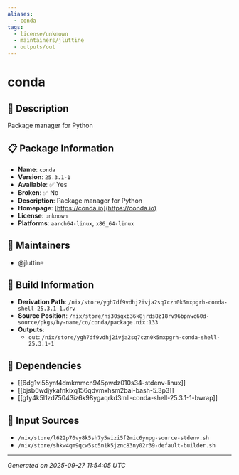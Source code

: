 ```yaml
---
aliases:
  - conda
tags:
  - license/unknown
  - maintainers/jluttine
  - outputs/out
---
```


# conda

## 📝 Description

Package manager for Python

## 📋 Package Information

- **Name**: `conda`
- **Version**: `25.3.1-1`
- **Available**: ✅ Yes
- **Broken**: ✅ No
- **Description**: Package manager for Python
- **Homepage**: [https://conda.io](https://conda.io)
- **License**: `unknown`
- **Platforms**: `aarch64-linux`, `x86_64-linux`
## 👥 Maintainers

- @jluttine


## 🔧 Build Information

- **Derivation Path**: `/nix/store/ygh7df9vdhj2ivja2sq7czn0k5mxpgrh-conda-shell-25.3.1-1.drv`
- **Source Position**: `/nix/store/ns30sqxb36k8jrds8z18rv96bpnwc60d-source/pkgs/by-name/co/conda/package.nix:133`
- **Outputs**:
  - `out`:  `/nix/store/ygh7df9vdhj2ivja2sq7czn0k5mxpgrh-conda-shell-25.3.1-1`

## 🔗 Dependencies

- [[6dg1vi55ynf4dmkmmcn945pwdz010s34-stdenv-linux]]
- [[bjsb6wdjykafnkixq156qdvmxhsm2bai-bash-5.3p3]]
- [[gfy4k5l1zd75043iz6k98ygaqrkd3mll-conda-shell-25.3.1-1-bwrap]]

## 📁 Input Sources

- `/nix/store/l622p70vy8k5sh7y5wizi5f2mic6ynpg-source-stdenv.sh`
- `/nix/store/shkw4qm9qcw5sc5n1k5jznc83ny02r39-default-builder.sh`

---
*Generated on 2025-09-27 11:54:05 UTC*
